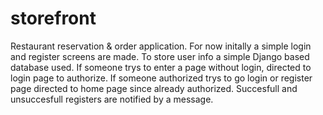 # storefront
 
Restaurant reservation & order application. For now initally a simple login and register screens are made. To store user info a simple Django based database used. If someone trys to enter a page without login, directed to login page to authorize. If someone authorized trys to go login or register page directed to home page since already authorized. Succesfull and unsuccesfull registers are notified by a message.
